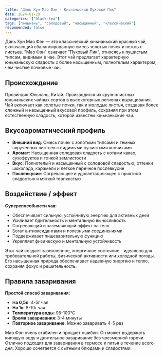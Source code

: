 ```yaml
---
title: "Дянь Хун Мао Фэн - Юньнаньский Пуховый Пик"
date: 2024-01-28
categories: ["black-tea"]
tags: ["юньнань", "солодовый", "насыщенный", "классический"]
recommended: false
---
```


Дянь Хун Мао Фэн — это классический юньнаньский красный чай, включающий сбалансированную смесь золотых почек и нежных листьев. "Мао Фэн" означает "Пуховый Пик", относясь к пушистым типсам, видимым в чае. Этот чай предлагает характерную юньнаньскую сладость с более насыщенным, полнотелым характером, чем чистые почковые чаи.

## Происхождение

Провинция Юньнань, Китай. Производится из крупнолистных юньнаньских чайных сортов в высокогорных регионах выращивания. Чай включает как золотые почки, так и молодые листья, создавая более сложный и насыщенный вкусовой профиль, сохраняя при этом естественную сладость, которой известны юньнаньские чаи.

## Вкусоароматический профиль

- **Внешний вид**: Смесь почек с золотыми типсами и темных скрученных листьев с видимыми пушистыми кончиками
- **Аромат**: Насыщенная солодовая сладость с нотами какао, сухофруктов и тонкой землистости
- **Вкус**: Полнотелый и насыщенный с солодовой сладостью, оттенки шоколада, карамели и легкое перечное послевкусие
- **Послевкусие**: Согревающее и удовлетворяющее с приятной сладостью и мягкой терпкостью

## Воздействие / эффект

**Суперспособности чая:**
- Обеспечивает сильную, устойчивую энергию для активных дней
- Усиливает бдительность и ментальную выносливость
- Согревающий и заземляющий эффект на тело
- Богат антиоксидантами и полезными соединениями
- Поддерживает пищеварительную функцию
- Укрепляет физическую и ментальную устойчивость

Этот чай создает заземленное, энергичное состояние - идеально для требовательной работы, физической активности или холодной погоды. Его насыщенная природа обеспечивает надежную энергию и тепло, сохраняя фокус и решительность.

## Правила заваривания

**Простой способ заваривания:**
- **На 0,5л**: 4-5г чая
- **На 1л**: 8-10г чая
- **Температура воды**: 95-100°C
- **Время заваривания**: 3-4 минуты
- **Повторное заваривание**: Можно заваривать 4-5 раз

Мао Фэн очень стабилен и прощает ошибки. Он может выдержать кипящую воду и длительное заваривание без чрезмерной горечи. Отлично подходит для заваривания в термосе и питья в течение всего дня. Хорошо сочетается с сытными блюдами и сладостями.
